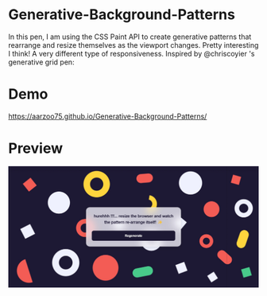 # Generative-Background-Patterns
In this pen, I am using the CSS Paint API to create generative patterns that rearrange and resize themselves as the viewport changes. Pretty interesting I think! A very different type of responsiveness.  Inspired by @chriscoyier 's generative grid pen:

# Demo
 https://aarzoo75.github.io/Generative-Background-Patterns/
 
# Preview
![preview img](/preview.png)

